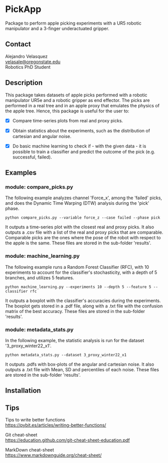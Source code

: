 # PickApp
Package to perform apple picking experiments with a UR5 robotic manipulator and a 3-finger underactuated gripper. 

## Contact
Alejandro Velasquez  
velasale@oregonstate.edu  
Robotics PhD Student

## Description
This package takes datasets of apple picks performed with a robotic manipulator UR5e and a robotic gripper as end effector.
The picks are performed in a real tree and in an apple proxy that emulates the physics of the apple tree.
Hence, this package is useful for the user to:
- [x] Compare time-series plots from real and proxy picks.
- [x] Obtain statistics about the experiments, such as the distribution of cartesian and angular noise.
- [x] Do basic machine learning to check if - with the given data - it is possible to train a classifier and predict the outcome of the pick (e.g. successful, failed).


## Examples
### module: compare_picks.py
The following example analyzes channel 'Force_x', among the 'failed' picks, and does the Dynamic Time Warping (DTW) analysis during the 'pick' phase.
```
python compare_picks.py --variable force_z --case failed --phase pick
```
It outputs a time-series plot with the closest real and proxy picks.
It also outputs a .csv file with a list of the real and proxy picks that are comparable. Comparable picks are the ones where the pose of the robot with respect to the apple is the same.
These files are stored in the sub-folder 'results'.

### module: machine_learning.py
The following example runs a Random Forest Classifier (RFC), with 10 experiments to account for the classifier's stochasticity, with a depth of 5 branches, and utilizes 5 features.
```
python machine_learning.py --experiments 10 --depth 5 --feature 5 --classifier rfc 
```
It outputs a boxplot with the classifier's accuracies during the experiments.
The boxplot gets stored in a .pdf file, along with a .txt file with the confusion matrix of the best accuracy.
These files are stored in the sub-folder 'results'.

### module: metadata_stats.py
In the following example, the statistic analysis is run for the dataset '3_proxy_winter22_x1'.
```
python metadata_stats.py --dataset 3_proxy_winter22_x1
```
It outputs .pdfs with box-plots of the angular and cartesian noise.
It also outputs a .txt file with Mean, SD and percentiles of each noise.
These files are stored in the sub-folder 'results'.



## Installation



## Tips
Tips to write better functions  
https://pybit.es/articles/writing-better-functions/

Git cheat-sheet  
https://education.github.com/git-cheat-sheet-education.pdf

MarkDown cheat-sheet  
https://www.markdownguide.org/cheat-sheet/
